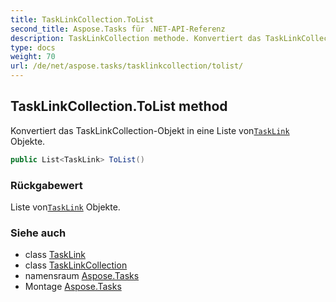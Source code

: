 ```yaml
---
title: TaskLinkCollection.ToList
second_title: Aspose.Tasks für .NET-API-Referenz
description: TaskLinkCollection methode. Konvertiert das TaskLinkCollectionObjekt in eine Liste vonTaskLink Objekte.
type: docs
weight: 70
url: /de/net/aspose.tasks/tasklinkcollection/tolist/
---
```

## TaskLinkCollection.ToList method

Konvertiert das TaskLinkCollection-Objekt in eine Liste von[`TaskLink`](../../tasklink/) Objekte.

```csharp
public List<TaskLink> ToList()
```

### Rückgabewert

Liste von[`TaskLink`](../../tasklink/) Objekte.

### Siehe auch

* class [TaskLink](../../tasklink/)
* class [TaskLinkCollection](../)
* namensraum [Aspose.Tasks](../../tasklinkcollection/)
* Montage [Aspose.Tasks](../../../)



